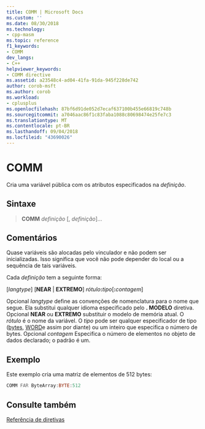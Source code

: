 ```yaml
---
title: COMM | Microsoft Docs
ms.custom: ''
ms.date: 08/30/2018
ms.technology:
- cpp-masm
ms.topic: reference
f1_keywords:
- COMM
dev_langs:
- C++
helpviewer_keywords:
- COMM directive
ms.assetid: a23548c4-ad04-41fa-91da-945f228de742
author: corob-msft
ms.author: corob
ms.workload:
- cplusplus
ms.openlocfilehash: 87bf6d91de052d7ecaf637100b455e66819c748b
ms.sourcegitcommit: a7046aac86f1c83faba1088c80698474e25fe7c3
ms.translationtype: MT
ms.contentlocale: pt-BR
ms.lasthandoff: 09/04/2018
ms.locfileid: "43690026"
---
```

# <a name="comm"></a>COMM

Cria uma variável pública com os atributos especificados na *definição*.

## <a name="syntax"></a>Sintaxe

> **COMM** *definição* [, *definição*]...

## <a name="remarks"></a>Comentários

Quase variáveis são alocadas pelo vinculador e não podem ser inicializadas. Isso significa que você não pode depender do local ou a sequência de tais variáveis.

Cada *definição* tem a seguinte forma:

[*langtype*] [**NEAR** &#124; **EXTREMO**] _rótulo_**:**_tipo_[**:**_contagem_]

Opcional *langtype* define as convenções de nomenclatura para o nome que segue. Ela substitui qualquer idioma especificado pelo **. MODELO** diretiva. Opcional **NEAR** ou **EXTREMO** substituir o modelo de memória atual. O *rótulo* é o nome da variável. O *tipo* pode ser qualquer especificador de tipo ([bytes](../../assembler/masm/byte-masm.md), [WORD](../../assembler/masm/word.md)e assim por diante) ou um inteiro que especifica o número de bytes. Opcional *contagem* Especifica o número de elementos no objeto de dados declarado; o padrão é um.

## <a name="example"></a>Exemplo

Este exemplo cria uma matriz de elementos de 512 bytes:

```asm
COMM FAR ByteArray:BYTE:512
```

## <a name="see-also"></a>Consulte também

[Referência de diretivas](../../assembler/masm/directives-reference.md)<br/>
